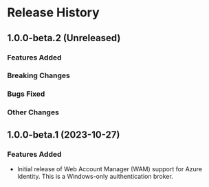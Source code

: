 # Release History

## 1.0.0-beta.2 (Unreleased)

### Features Added

### Breaking Changes

### Bugs Fixed

### Other Changes

## 1.0.0-beta.1 (2023-10-27)

### Features Added
- Initial release of Web Account Manager (WAM) support for Azure Identity. This is a Windows-only auithentication broker.
